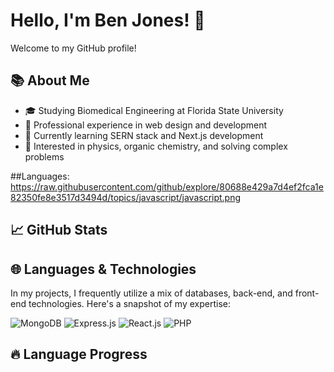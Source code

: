 # Hello, I'm Ben Jones! 👋

Welcome to my GitHub profile!

## 📚 About Me

- 🎓 Studying Biomedical Engineering at Florida State University
- 💼 Professional experience in web design and development
- 🌱 Currently learning SERN stack and Next.js development
- 👀 Interested in physics, organic chemistry, and solving complex problems

##Languages:
https://raw.githubusercontent.com/github/explore/80688e429a7d4ef2fca1e82350fe8e3517d3494d/topics/javascript/javascript.png

## 📈 GitHub Stats

## 🌐 Languages & Technologies

In my projects, I frequently utilize a mix of databases, back-end, and front-end technologies. Here's a snapshot of my expertise:

![MongoDB](https://img.shields.io/badge/MongoDB-Intermediate-green?style=flat&logo=mongodb)
![Express.js](https://img.shields.io/badge/Express.js-Intermediate-yellowgreen?style=flat&logo=express)
![React.js](https://img.shields.io/badge/React.js-Advanced-blue?style=flat&logo=react)
![PHP](https://img.shields.io/badge/PHP-Expert-purple?style=flat&logo=php)


## 🔥 Language Progress

